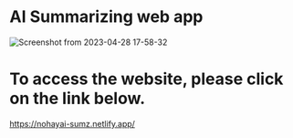 <h1> AI Summarizing web app </h1>


![Screenshot from 2023-04-28 17-58-32](https://user-images.githubusercontent.com/103898244/235196567-ea207da0-4bd7-4d10-9212-87f55b40c051.png)





<h1>To access the website, please click on the link below.</h1>


https://nohayai-sumz.netlify.app/
